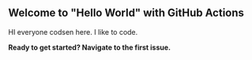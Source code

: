 ## Welcome to "Hello World" with GitHub Actions

HI everyone codsen here. I like to code.

**Ready to get started? Navigate to the first issue.**
